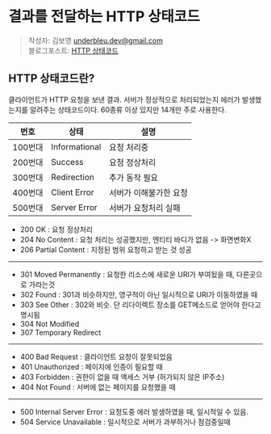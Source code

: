 # 결과를 전달하는 HTTP 상태코드
>작성자: 김보영 underbleu.dev@gmail.com  
블로그포스트: [HTTP 상태코드](https://underbleu.github.io/bookstudy/http-network-basic/pt4/)

## HTTP 상태코드란?
클라이언트가 HTTP 요청을 보낸 결과. 서버가 정상적으로 처리되었는지 에러가 발생했는지를 알려주는 상태코드이다. 60종류 이상 있지만 14개만 주로 사용한다. 

번호 | 상태 | 설명
--- | --- | ---
100번대 | Informational | 요청 처리중
200번대  | Success | 요청 정상처리
300번대  | Redirection | 추가 동작 필요
400번대 | Client Error | 서버가 이해불가한 요청
500번대 | Server Error | 서버가 요청처리 실패

* 200 OK : 요청 정상처리
* 204 No Content : 요청 처리는 성공했지만, 엔티티 바디가 없음 -> 화면변화X
* 206 Partial Content : 지정된 범위 요청하고 받는 것 성공

---

* 301 Moved Permanently : 요청한 리소스에 새로운 URI가 부여됬을 때, 다른곳으로 가라는것
* 302 Found : 301과 비슷하지만, 영구적이 아닌 일시적으로 URI가 이동하였을 때
* 303 See Other : 302와 비슷. 단 리다이렉트 장소를 GET메소드로 얻어야 한다고 명시됨
* 304 Not Modified 
* 307 Temporary Redirect

--- 

* 400 Bad Request : 클라이언트 요청이 잘못되었음
* 401 Unauthorized : 페이지에 인증이 필요할 때
* 403 Forbidden : 권한이 없을 때 액세스 거부 (허가되지 않은 IP주소)
* 404 Not Found : 서버에 없는 페이지를 요청했을 때

---

* 500 Internal Server Error : 요청도중 에러 발생하였을 때, 일시적일 수 있음.
* 504 Service Unavailable : 일시적으로 서버가 과부하거나 점검중일때


